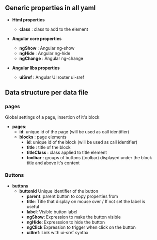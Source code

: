 ## Generic properties in all yaml 

* **Html properties**
  * **class** : class to add to the element 

* **Angular core properties**
  * **ngShow** : Angular ng-show
  * **ngHide** : Angular ng-hide
  * **ngChange** : Angular ng-change
   
* **Angular libs properties**
  * **uiSref** : Angular UI router ui-sref
  
## Data structure per data file

### pages
Global settings of a page, insertion of it's block 

* **pages**:
  * **id**: unique id of the page (will be used as call identifier)
  * **blocks** : page elements
    * **id**: unique id of the block (will be used as call identifier)
    * **title** : title of the block 
    * **titleClass** : class applied to title element
    * **toolbar** : groups of buttons (toolbar) displayed under the block title and above it's content

### Buttons 
  
* **buttons**
  * **buttonId** Unique identifier of the button
    - **parent**: parent button to copy properties from
    - **title**: Title that display on mouse over / If not set the label is useful
    - **label**: Visible button label
    - **ngShow**: Expression to make the button visible
    - **ngHide**: Expresssion to hide the button
    - **ngClick** Expression to trigger when click on the button
    - **uiSref**: Link with ui-sref syntax
    

